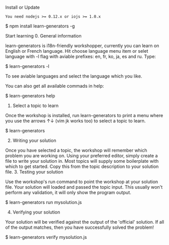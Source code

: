 Install or Update

    You need nodejs >= 0.12.x or iojs >= 1.0.x

$ npm install learn-generators -g

Start learning
0. General information

learn-generators is i18n-friendly workshopper, currently you can learn on English or French language. Hit choose language menu item or selet language with -l flag with aviable prefixes: en, fr, ko, ja, es and ru. Type:

$ learn-generators -l

To see aviable languages and select the language which you like.

You can also get all available commads in help:

$ learn-generators help

1. Select a topic to learn

Once the workshop is installed, run learn-generators to print a menu where you use the arrows ↑↓ (vim jk works too) to select a topic to learn.

$ learn-generators

2. Writing your solution

Once you have selected a topic, the workshop will remember which problem you are working on. Using your preferred editor, simply create a file to write your solution in. Most topics will supply some boilerplate with which to get started. Copy this from the topic description to your solution file.
3. Testing your solution

Use the workshop's run command to point the workshop at your solution file. Your solution will loaded and passed the topic input. This usually won't perform any validation, it will only show the program output.

$ learn-generators run mysolution.js

4. Verifying your solution

Your solution will be verified against the output of the 'official' solution. If all of the output matches, then you have successfully solved the problem!

$ learn-generators verify mysolution.js